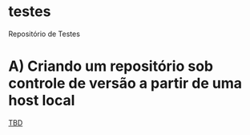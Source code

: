 # testes
Repositório de Testes

# A) Criando um repositório sob controle de versão a partir de uma host local

[TBD](TBD)
